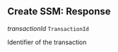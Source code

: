 

## Create SSM: Response  
  
<article>

*transactionId* `TransactionId` 

Identifier of the transaction

</article>

